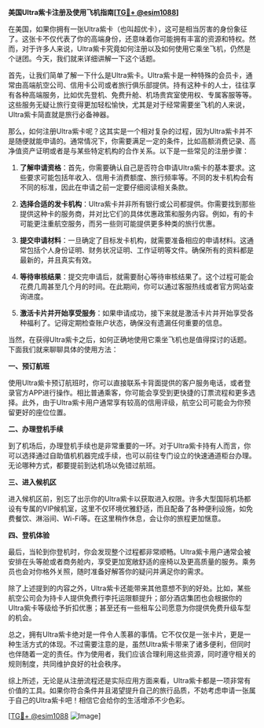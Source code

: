 **美国Ultra紫卡注册及使用飞机指南[[TG💪+ @esim1088](https://t.me/s/esim1088)]**

在美国，如果你拥有一张Ultra紫卡（也叫超优卡），这可是相当厉害的身份象征了。这张卡不仅代表了你的高端身份，还意味着你可能拥有丰富的资源和特权。然而，对于许多人来说，Ultra紫卡究竟如何注册以及如何使用它乘坐飞机，仍然是个谜团。今天，我们就来详细讲解一下这个话题。

首先，让我们简单了解一下什么是Ultra紫卡。Ultra紫卡是一种特殊的会员卡，通常由高端航空公司、信用卡公司或者旅行俱乐部提供。持有这种卡的人士，往往享有各种高端服务，比如优先登机、免费升舱、机场贵宾室使用权、专属客服等等。这些服务无疑让旅行变得更加轻松愉快，尤其是对于经常需要坐飞机的人来说，Ultra紫卡简直就是旅行必备神器。

那么，如何注册Ultra紫卡呢？这其实是一个相对复杂的过程，因为Ultra紫卡并不是随便就能申请的。通常情况下，你需要满足一定的条件，比如高额消费记录、高净值资产证明或者是与某些特定机构的合作关系。以下是一些常见的注册步骤：

1. **了解申请资格**：首先，你需要确认自己是否符合申请Ultra紫卡的基本要求。这些要求可能包括年收入、信用卡消费额度、旅行频率等。不同的发卡机构会有不同的标准，因此在申请之前一定要仔细阅读相关条款。

2. **选择合适的发卡机构**：Ultra紫卡并非所有银行或公司都提供。你需要找到那些提供这种卡的服务商，并对比它们的具体优惠政策和服务内容。例如，有的卡可能更注重航空服务，而另一些则可能提供更多种类的旅行优惠。

3. **提交申请材料**：一旦确定了目标发卡机构，就需要准备相应的申请材料。这通常包括个人身份证明、财务状况证明、工作证明等文件。确保所有的资料都是最新的，并且真实有效。

4. **等待审核结果**：提交完申请后，就需要耐心等待审核结果了。这个过程可能会花费几周甚至几个月的时间。在此期间，你可以通过客服热线或者官方网站查询进度。

5. **激活卡片并开始享受服务**：如果申请成功，接下来就是激活卡片并开始享受各种福利了。记得定期检查账户状态，确保没有遗漏任何重要的信息。

当然，在获得Ultra紫卡之后，如何正确地使用它乘坐飞机也是值得探讨的话题。下面我们就来聊聊具体的使用方法：

**一、预订航班**

使用Ultra紫卡预订航班时，你可以直接联系卡背面提供的客户服务电话，或者登录官方APP进行操作。相比普通乘客，你可能会享受到更快捷的订票流程和更多选择。此外，由于Ultra紫卡用户通常享有较高的信用评级，航空公司可能会为你预留更好的座位位置。

**二、办理登机手续**

到了机场后，办理登机手续也是非常重要的一环。对于Ultra紫卡持有人而言，你可以选择通过自助值机机器完成手续，也可以前往专门设立的快速通道柜台办理。无论哪种方式，都要提前到达机场以免错过航班。

**三、进入候机区**

进入候机区前，别忘了出示你的Ultra紫卡以获取进入权限。许多大型国际机场都设有专属的VIP候机室，这里不仅环境优雅舒适，而且配备了各种便利设施，如免费餐饮、淋浴间、Wi-Fi等。在这里稍作休息，会让你的旅程更加惬意。

**四、登机体验**

最后，当轮到你登机时，你会发现整个过程都非常顺畅。Ultra紫卡用户通常会被安排在头等舱或者商务舱内，享受更加宽敞舒适的座椅以及更高质量的服务。乘务员也会对你格外关照，随时准备好解答你的疑问并满足你的需求。

除了上述提到的内容之外，Ultra紫卡还能带来其他意想不到的好处。比如，某些航空公司会为持卡人提供免费行李托运限额提升；部分酒店集团也会根据你的Ultra紫卡等级给予折扣优惠；甚至还有一些租车公司愿意为你提供免费升级车型的机会。

总之，拥有Ultra紫卡绝对是一件令人羡慕的事情。它不仅仅是一张卡片，更是一种生活方式的体现。不过需要注意的是，虽然Ultra紫卡带来了诸多便利，但同时也伴随着一定的责任。作为使用者，我们应该合理利用这些资源，同时遵守相关的规则制度，共同维护良好的社会秩序。

综上所述，无论是从注册流程还是实际应用方面来看，Ultra紫卡都是一项非常有价值的工具。如果你符合条件并且渴望提升自己的旅行品质，不妨考虑申请一张属于自己的Ultra紫卡吧！相信它会给你的生活增添不少色彩。

[[TG💪+ @esim1088](https://t.me/s/esim1088) ![Image](https://i.postimg.cc/4NQfJmqS/Snipaste-2025-05-13-00-14-12.png)]